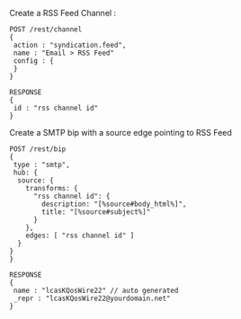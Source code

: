 Create a RSS Feed Channel :
```
POST /rest/channel
{
 action : "syndication.feed",
 name : "Email > RSS Feed"
 config : {
 }
}

RESPONSE
{
 id : "rss channel id"
}
```

Create a SMTP  bip with a source edge pointing to RSS Feed
```
POST /rest/bip
{
 type : "smtp",
 hub: {
  source: {
    transforms: {
      "rss channel id": {
        description: "[%source#body_html%]",
        title: "[%source#subject%]"
      }
    },
    edges: [ "rss channel id" ]
  }
}
}

RESPONSE
{
 name : "lcasKQosWire22" // auto generated
 _repr : "lcasKQosWire22@yourdomain.net"
}
```